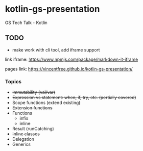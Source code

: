 # kotlin-gs-presentation
GS Tech Talk - Kotlin

## TODO

* make work with cli tool, add iframe support

link iframe: https://www.npmjs.com/package/markdown-it-iframe

pages link: https://vincentfree.github.io/kotlin-gs-presentation/

### Topics

* ~~Immutability (val/var)~~
* ~~Expression vs statement: when, if, try, etc. (pertially covered)~~
* Scope functions (extend existing)
* ~~Extension functions~~
* Functions
    * infix
    * inline
* Result (runCatching)
* ~~Inline classes~~
* Delegation
* Generics
